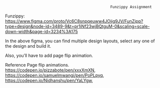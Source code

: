                                                     Funzippy Assignment



 
Funzippy: https://www.figma.com/proto/Vc6C8snpqeuww4JOjig9JV/FunZipp?type=design&node-id=3489-9&t=pr1iNf23wjBQtguM-0&scaling=scale-down-width&page-id=3234%3A175



In the above figma, you can find multiple design layouts, select any one of the design and build it.

Also, you’ll have to add page flip animation.

Reference Page flip animations.
https://codepen.io/pizzabote/pen/xxxXmXN,
https://codepen.io/samuelmwangi/pen/PoPLpyq,
https://codepen.io/Nidhanshu/pen/YaLYgw,

 
